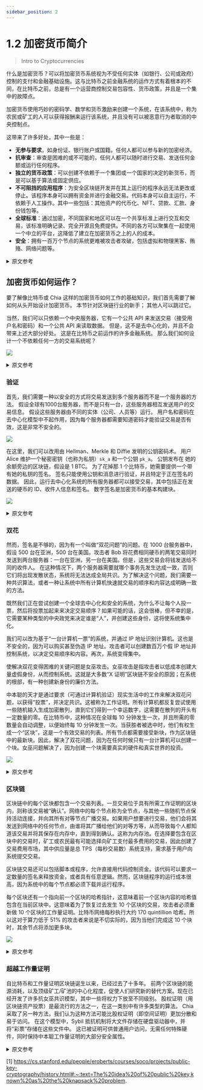 ```yaml
---
sidebar_position: 2
---
```


# 1.2 加密货币简介

> Intro to Cryptocurrencies

什么是加密货币？可以将加密货币系统视为不受任何实体（如银行、公司或政府）控制的支付和金融基础设施。这与比特币之前金融系统的运作方式有着根本的不同，在比特币之前，总是有一个运营商控制交易包容性、货币政策，并且是一个集中的故障点。

加密货币使用巧妙的密码学、数学和货币激励来创建一个系统，在该系统中，称为农民或矿工的人可以获得报酬来运行该系统，并且没有可以被恶意行为者取消的中央控制点。

这带来了许多好处，其中一些是：
- **无参与要求**，如身份证、银行账户或国籍。任何人都可以参与新的加密经济。
- **抗审查**：审查是困难的或不可能的，任何人都可以随时进行交易、发送任何金额或运行任何程序。
- **独立的货币政策**：可以创建不依赖于一个集团或一个国家的决定的新货币，而是可以基于算法或固定供应。
- **不可阻挡的应用程序**：为安全区块链开发并在其上运行的程序永远无法更改或停止。该程序本身可以拥有资金并进行金融交易。代码本身可以自主运行，不依赖于人工操作。其中一些包括：其他资产的代币化、NFT、贷款、汇款、身份钱包等。
- **全球标准**：通过加密，不同国家和地区可以在一个共享标准上进行交互和交易，该标准明确记录、完全开源且免费提供。不同的各方可以聚集在一起使用一个中立的平台，这降低了建立在加密货币之上的人的成本。
- **安全**：拥有一百万个节点的系统更难被攻击者攻破，包括虚拟和物理黑客、贿赂、网络问题等。

<details>
<summary>原文参考</summary>

What is a cryptocurrency? A cryptocurrency system can be thought of as a payments and financial
infrastructure that is not controlled by any one entity, like a bank, company, or government. This is fundamentally
different to how financial systems worked before Bitcoin, where there was always an operator that had control of 
transaction inclusion, monetary policy, and was a centralized point of failure.

Cryptocurrencies use clever cryptography, mathematics, and monetary incentives to create a system where people called
farmers or miners get paid to run the system, and there is no central point of control that can be taken down by 
malicious actors.

This brings many benefits, some of which are:
- **No requirements to participate**, like ID, bank account, or nationality. Anyone can participate in the new 
 crypto economy.
- **Censorship resistance**: censorship is difficult or impossible, anyone is allowed to transact, and to send
any amount or run any program at any time.
- **Independent monetary policy**: new currencies can be created that do not depend on the decisions by one group or one 
 country, and instead can be based on algorithms or have fixed supply.
- **Unstoppable applications**: an program developed for and run on a secure blockchain can never be changed or stopped. The program
 itself can own funds and perform financial transactions. Code itself can run autonomously, without depending on
a human operator. Some of these include: tokenization of other assets, NFTs, loans, remittances, identity wallets, etc.
- **Global standards**: through crypto, different countries and regions can interact and transact on one shared
standard, that is clearly documented, fully open source, and available for free. Different parties can come together
 to use a neutral platform, which reduces costs for those who build on top of the cryptocurrency.
- **Security**: a system with a million nodes is much more difficult to take down by attackers, including virtual and physical
hacks, bribery, network issues, etc.

</details>

## 加密货币如何运作？

要了解像比特币或 Chia 这样的加密货币如何工作的基础知识，我们首先需要了解如何从头开始设计加密货币。 本节针对区块链行业的新手； 其他人可以跳过它。
 
当然，我们可以只依赖一个中央服务器，它有一个公共 API 来发送交易（接受用户名和密码）和一个公共 API 来读取数据。
但是，这不是去中心化的，并且不会带来上述大部分好处。 这是在比特币之前运作的许多金融系统。 那么我们如何设计一个不依赖任何一方的交易系统呢？

![](/img/crypto01.png)

<details>
<summary>原文参考</summary>

- ## How do cryptocurrencies work?

To understand the basics of how a cryptocurrency like Bitcoin or Chia works, we first need to look at how one would design a cryptocurrency
from scratch. This section is targeted toward those new to the blockchain industry; others can skip it.

Of course, we could just rely on a central server which has a public API to send transactions 
(which takes in a username and password) and a public API for reading data. 
However, this is not decentralized, and does not bring most of the benefits above. This is many financial systems worked
before Bitcoin. So how would we design a transaction system which does not depend on any one party?

![](/img/crypto01.png)

</details>

### 验证

首先，我们需要一种以安全的方式将交易发送到多个服务器而不是一个服务器的方法。 假设全球有1000台服务器，而不是只有一台，这些服务器相互发送用户的交易信息。
假设这些服务器由不同的实体（公司、人员等）运行。
用户名和密码在去中心化模型中不起作用，因为每个服务器都需要知道密码才能验证交易是否有效，这是非常不安全的。

![](/img/crypto02.png)

在这里，我们可以改用由 Hellman、Merkle 和 Diffie 发明的公钥密码术。 用户 Alice 维护一个秘密密钥（也称为私钥）`sk_a` 和一个公钥 `pk_a`。 公钥发布在
她的余额旁边的区块链，假设是 1 BTC。 为了花掉那 1 个比特币，她需要提供一个带有她的私钥的签名。 签名只能使用公钥和消息进行验证，并且特定于正在签名的数据。 因此，运行去中心化系统的所有服务器都可以接受交易，其中包括正在发送的硬币的 ID、收件人信息和签名。 数字签名是加密货币的基本构建块。

![](/img/crypto03.png)

<details>
<summary>原文参考</summary>

- ### Authentication

First, we need a way to send transactions to many servers instead of one, in a secure way. Let's assume that there are 1000
servers across the world, instead of just one, and these servers send transaction information of users to each other. 
These servers are assumed to be run by different entities (companies, people, etc).
Username and passwords would not work in a decentralized model, because every server would need to know the password in order to verify that
 the transaction is valid, and this is extremely insecure. 

![](/img/crypto02.png)

Here we can use public key cryptography instead, invented by Hellman, Merkle, and Diffie. A user Alice
maintains a secret key (also called a private key) `sk_a`, and a public key `pk_a`. The public key is posted on the
blockchain next to her balance, let's say 1 BTC. In order to spend that 1 BTC, she needs to provide a signature
with her private key. The signature can be verified with the public key and message only, and is specific to the data that is being
signed. So, all the servers running the decentralized system can accept a transaction, which includes the ID of the
coin that is being sent, the recipient information, and the signature. Digital signatures are fundamental building blocks for cryptocurrencies. 

![](/img/crypto03.png)

</details>


### 双花

然而，签名是不够的，因为有一个叫做“双花问题”的问题。在 1000 台服务器中，假设 500 台在亚洲，500 台在美国。攻击者 Bob 将花费相同硬币的两笔交易同时发送到两台服务器：一台在亚洲，另一台在美国。但是，这些交易会将钱发送给不同的收件人。
在这种情况下，两个服务器需要就哪个事务先发生达成一致，否则它们将出现发散状态，系统将无法达成全局共识。为了解决这个问题，我们需要一种共识算法，或者一种让系统中所有计算机快速就交易的顺序和内容达成明确一致的方法。

既然我们正在尝试创建一个全球去中心化和安全的系统，为什么不让每个人投一票，然后将投票加起来来决定交易顺序？如果可能的话，这会很棒，但不幸的是，它需要某种类型的中央政党来决定谁是“人”，并创建这些身份，这将使系统集中化。

我们可以改为基于“一台计算机一票”的系统，并通过 IP 地址识别计算机。这也是不安全的，因为可以购买甚至伪造 IP 地址。攻击者可以创建数百万个假 IP 地址并控制系统，以决定交易顺序和内容。再次，系统变得集中。

使解决双花变得困难的关键问题是女巫攻击。女巫攻击是指攻击者以低成本创建大量虚假身份，从而控制系统。这就是大多数“X 证明”区块链不安全的原因；在系统的根部，有一种创建新身份的廉价方法。

中本聪的天才是通过要求（可通过计算机验证）现实生活中的工作来解决双花问题，以获得“投票”，并决定共识。这被称为工作证明。所有计算机都反复尝试使用一些随机输入生成加密散列，直到它们得到一个幸运数字，这需要在散列的开头有一定数量的零。在比特币中，这种情况在全球每 10 分钟发生一次，并且所需的零数量会自动调整，以便始终每 10 分钟发生一次。当获胜者被选中时，他们有权生成一个“区块”，这是一个有效交易的列表。所有节点都需要接受新块，作为区块链中的最新块。因此，解决了双花问题，因为在任何时候只有一台计算机可以创建一个块。女巫问题解决了，因为创建一个块需要真实的硬件和真实世界的投资。

![](/img/crypto04.png)

<details>
<summary>原文参考</summary>

- ### Double Spending

However, signatures are not enough, because of an issue called the "double spend problem". Of the 1000 servers, let's say 
500 are in Asia and 500 are in America. An attacker, Bob, sends two transactions that spend the same coin, to two servers,
at the same time: one in Asia and one in America. However, those transactions send the money to different recipients. 
In this case, the two servers need to come to agreement on which transaction came first, otherwise they will have
diverging state, and the system will not have global consensus. To solve this issue, we need a consensus algorithm, or a way for
all computers in the system to quickly come to unambiguous agreement on the ordering and content of transactions.

Since we are trying to create a globally decentralized and secure system, why not allow each person one vote, and add up
votes for deciding transaction ordering? This would be great if it was possible, but it unfortunately requires some type
of central party deciding who is a "person", and creating these identities, which would make the system centralized.

We could instead base the system on "one computer one vote", and identify computers by their IP addresses. This is also
insecure, since IP addresses can be bought, and even faked. An attacker could create millions of fake IP addresses and
take control of the system, to decide transaction ordering and content. Again, the system becomes centralized.

The key issue that makes solving double spend difficult, is the Sybil Attack. A sybil attack is when an attacker
creates a large amount of fake identities at a low cost, and therefore takes control of the system. This is why most
"Proof of X" blockchains are not secure; at the root of the system, there is a cheap way to create new identities.

The genius of Satoshi Nakamoto was to solve the double spend issue by requiring (verifiable by a computer) real life work in order to obtain "votes",
and to decide consensus.  This is known as proof of work. All computers try over and over to generate cryptographic hashes
with some random input, until they get a lucky number, which requires a certain number of zeroes at the beginning of the
hash. This happens once every 10 minutes globally in Bitcoin, and the number of zeroes required is automatically
adjusted so that it's always once per 10 minutes. When the winner is chosen, they get the right to generate a "block",
which is a list of valid transactions. All nodes are required to accept the new block, as the most recent block
in the blockchain. Therefore, the double spend problem is solved, because only one computer can 
create a block at any one time. The sybil problem is solved, because creating a block requires real hardware and 
real world investment.

![](/img/crypto04.png)

</details>


### 区块链

区块链中的每个区块都包含一个交易列表。一旦交易位于具有所需工作证明的区块内，则称该交易被“确认”。网络中的每个节点称为全节点，与其他一些随机节点保持活动连接，并向其所有对等节点广播交易。如果用户想要进行交易，他们会将其发送到网络中的任何节点，由谁将其广播给他们的对等方等，从而导致每个人都知道该交易并将其保存在内存中，直到得到确认。这称为内存池。在选择要包含在区块中的交易时，矿工或农民最有可能选择向矿工支付最多费用的交易，因此创建了交易费用市场，其中供应量是总 TPS（每秒交易数）系统支持，需求基于用户向系统提交交易。

区块链交易还可以包括脚本或程序，允许直接用代码控制资金。该代码可以要求一定数量的签名来释放资金，或者具有任意逻辑。然而，区块链程序的运行成本很高，因为系统中的每个节点都必须下载并运行程序。

每个区块还有一个指向前一个区块的哈希指针，这意味着前一个区块内容的哈希值包含在当前区块中。这意味着为了恢复过去发生 10 个区块的交易，攻击者必须重新做 10 个区块的工作量证明。比特币网络每秒执行大约 170 quintillion 哈希。所以这对于算力低于 51% 的攻击者来说是不切实际的，因为当他们完成这 10 个块时，其余节点将添加更多块。

![](/img/crypto05.png)

<details>
<summary>原文参考</summary>

- ### Blockchain

Each block in the blockchain contains a list of transactions. A transaction is said to be "confirmed" once it is inside 
a block which has the required proof of work. Each node in the network, called a full node, maintains active connections
with a few other random nodes, and broadcasts transactions to all of its peers. If a user wants to make a transaction,
they send it to any node in the network, who broadcasts it to their peers, etc, leading to everyone knowing the 
transaction and saving it in memory, until it is confirmed. This is called the mempool. When choosing which transactions
to include in a block, a miner or farmer will most likely choose the ones that pay the most fee to the miner, and therefore
a transaction fee market is created, where the supply is the total TPS (transactions per second) that the system supports,
and the demand is based on users submitting transactions to the system.

Blockchain transactions can also include scripts or programs, which allow controlling funds directly with code.
This code can require a certain number of signatures to release the funds, or have any arbitrary logic. However,
blockchain programs are expensive to run, since every node in the system must download and run the program.

Each block also has a hash pointer to the previous block, which means the hash of the contents of the previous block,
are included in the current block. This means that in order to revert a transaction that happened 10 blocks in the past,
an attacker would have to re-do the proof of work for 10 blocks. The Bitcoin network performs around 170 quintillion 
hashes per second. so this is not practical for attackers with less than 51% of the hashpower, since by the time they
finish those 10 blocks, the rest of the nodes will have added more blocks.

![](/img/crypto05.png)

</details>

### 超越工作量证明

自比特币和工作量证明区块链诞生以来，已经过去了十多年。 前两个区块链的能源消耗，以及顶级矿工/矿池的中心化程度，促使人们研究新的替代方案。现在已经开发了许多抗女巫共识模型，其中一些将权力下放至不同级别。
股权证明（用区块链资产投票）是最流行的方法之一，在这一类别中有许多类型的算法。 Chia 采取了另一种方法，我们认为这种方法可能比股权证明（即空间证明）更加分散和易于访问。 在这个模型中，Sybil 抵抗机制将大文件存储在硬盘驱动器中，并将“彩票”存储在这些文件中。 这已被证明可供普通用户访问，无需任何特殊硬件，同时保持中本聪工作量证明的大部分安全属性。

<details>
<summary>原文参考</summary>

- ### Beyond Proof of Work

Over a decade has passed since the creation of Bitcoin and Proof of Work blockchains. The energy expenditure of the top
two blockchains, and the degree of centralization of the top miners/pools have caused people to research new alternatives.
Many sybil-resistant consensus models have now been developed, some which compromise decentralization to different levels.
Proof of Stake (voting with blockchain assets) is one of the most popular approaches, 
and within this category there are many types of algorithms. 
Chia takes an alternate approach, which we think is likely to be more decentralized and accessible than Proof of Stake,
which is Proof of Space. In this model, the Sybil resistant mechanism is storing large files in hard drives, and storing
the "lottery tickets" within those files. This has been shown to be accessible to normal users without any special hardware,
while maintaining most of the security properties of Nakamoto's Proof of Work.

</details>

[1] https://cs.stanford.edu/people/eroberts/courses/soco/projects/public-key-cryptography/history.html#:~:text=The%20idea%20of%20public%20key,known%20as%20the%20knapsack%20problem.
